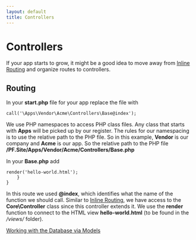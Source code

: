 ```yaml
---
layout: default
title: Controllers
---
```


# Controllers

If your app starts to grow, it might be a good idea to move away from <a href="/apps/routing/#inline-routing">Inline Routing</a> and organize routes to controllers.

## Routing

In your **start.php** file for your app replace the file with
<pre><code class="php"><?php

(new Core\Route('/hello-world'))->call('\Apps\Vendor\Acme\Controllers\Base@index');</code></pre>

We use PHP namespaces to access PHP class files. Any class that starts with **Apps** will be picked up by our register.
The rules for our namespacing is to use the relative path to the PHP file. So in this example,
**Vendor** is our company and **Acme** is our app.
So the relative path to the PHP file **/PF.Site/Apps/Vendor/Acme/Controllers/Base.php**

In your **Base.php** add
<pre><code class="php"><?php

namespace Apps\Vendor\Acme\Controllers;

class Base extends \Core\Controller {
    public function index() {

        return $this->render('hello-world.html');
    }
}</code></pre>

In this route we used **@index**, which identifies what the name of the function we should call.
Similar to <a href="/apps/routing/#inline-routing">Inline Routing</a>, we have access to the **Core\Controller** class since this
controller extends it. We use the **render** function to connect to the HTML view **hello-world.html** (to be found in the */views/* folder).

<a href="/apps/models-and-database/" class="next">Working with the Database via Models</a>